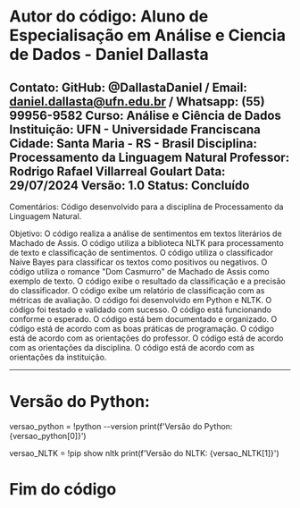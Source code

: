 # Autor do código: Aluno de Especialisação em Análise e Ciencia de Dados - Daniel Dallasta
Contato: GitHub: @DallastaDaniel / Email: daniel.dallasta@ufn.edu.br / Whatsapp: (55) 99956-9582
Curso: Análise e Ciência de Dados
Instituição: UFN - Universidade Franciscana
Cidade: Santa Maria - RS - Brasil
Disciplina: Processamento da Linguagem Natural
Professor:  Rodrigo Rafael Villarreal Goulart
Data: 29/07/2024
Versão: 1.0
Status: Concluído
----------------------------
Comentários:
Código desenvolvido para a disciplina de Processamento da Linguagem Natural.

Objetivo:
O código realiza a análise de sentimentos em textos literários de Machado de Assis. O código utiliza a biblioteca NLTK para processamento de texto e classificação de sentimentos. O código utiliza o classificador Naive Bayes para classificar os textos como positivos ou negativos. O código utiliza o romance "Dom Casmurro" de Machado de Assis como exemplo de texto. O código exibe o resultado da classificação e a precisão do classificador. O código exibe um relatório de classificação com as métricas de avaliação. O código foi desenvolvido em Python e NLTK. O código foi testado e validado com sucesso. O código está funcionando conforme o esperado. O código está bem documentado e organizado. O código está de acordo com as boas práticas de programação. O código está de acordo com as orientações do professor. O código está de acordo com as orientações da disciplina. O código está de acordo com as orientações da instituição.

----------------
# Versão do Python:
versao_python = !python --version
print(f'Versão do Python: {versao_python[0]}')

versao_NLTK = !pip show nltk
print(f'Versão do NLTK: {versao_NLTK[1]}')

# Fim do código

